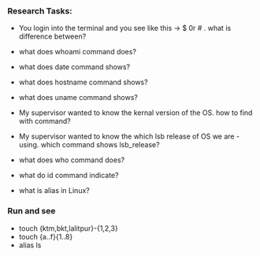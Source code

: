 ### Research Tasks:
- You login into the terminal and you see like this -> $ 0r # .
what is difference between?

- what does whoami command does?
- what does date command shows?
- what does hostname command shows?
- what does uname command shows?
- My supervisor wanted to know the kernal version of the OS. how to find with command?
- My supervisor wanted to know the which lsb release of OS we are - using. which command shows lsb_release?
- what does who command does?
- what do id command indicate?
- what is alias in Linux?

### Run and see 

- touch {ktm,bkt,lalitpur}-{1,2,3}
- touch {a..f}{1..8}
- alias ls 
